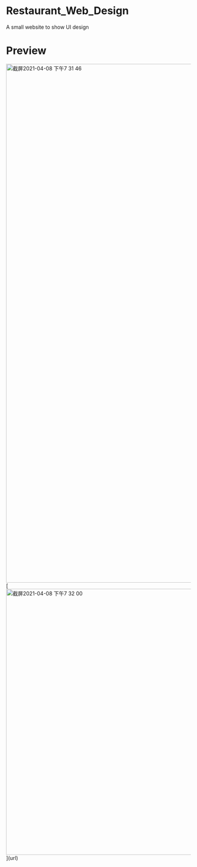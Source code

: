 # Restaurant_Web_Design
A small website to show UI design

# Preview
<img width="1416" alt="截屏2021-04-08 下午7 31 46" src="https://user-images.githubusercontent.com/43657103/114108741-bf34d780-98a1-11eb-859f-f6b35c408c1d.png">
[
<img width="726" alt="截屏2021-04-08 下午7 32 00" src="https://user-images.githubusercontent.com/43657103/114108645-7e3cc300-98a1-11eb-8cbc-eb685b6f7552.png">
](url)
